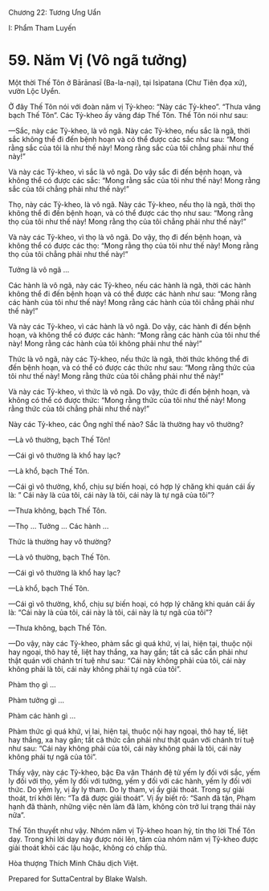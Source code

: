  

Chương 22: Tương Ưng Uẩn

I: Phẩm Tham Luyến

# 59\. Năm Vị (Vô ngã tưởng)

Một thời Thế Tôn ở Bārānasī (Ba-la-nại), tại Isìpatana (Chư Tiên đọa xứ), vườn Lộc Uyển.

Ở đây Thế Tôn nói với đoàn năm vị Tỷ-kheo: “Này các Tỷ-kheo”. “Thưa vâng bạch Thế Tôn”. Các Tỷ-kheo ấy vâng đáp Thế Tôn. Thế Tôn nói như sau:

—Sắc, này các Tỷ-kheo, là vô ngã. Này các Tỷ-kheo, nếu sắc là ngã, thời sắc không thể đi đến bệnh hoạn và có thể được các sắc như sau: “Mong rằng sắc của tôi là như thế này! Mong rằng sắc của tôi chẳng phải như thế này!”

Và này các Tỷ-kheo, vì sắc là vô ngã. Do vậy sắc đi đến bệnh hoạn, và không thể có được các sắc: “Mong rằng sắc của tôi như thế này! Mong rằng sắc của tôi chẳng phải như thế này!”

Thọ, này các Tỷ-kheo, là vô ngã. Này các Tỷ-kheo, nếu thọ là ngã, thời thọ không thể đi đến bệnh hoạn, và có thể được các thọ như sau: “Mong rằng thọ của tôi như thế này! Mong rằng thọ của tôi chẳng phải như thế này!”

Và này các Tỷ-kheo, vì thọ là vô ngã. Do vậy, thọ đi đến bệnh hoạn, và không thể có được các thọ: “Mong rằng thọ của tôi như thế này! Mong rằng thọ của tôi chẳng phải như thế này!”

Tưởng là vô ngã …

Các hành là vô ngã, này các Tỷ-kheo, nếu các hành là ngã, thời các hành không thể đi đến bệnh hoạn và có thể được các hành như sau: “Mong rằng các hành của tôi như thế này! Mong rằng các hành của tôi chẳng phải như thế này!”

Và này các Tỷ-kheo, vì các hành là vô ngã. Do vậy, các hành đi đến bệnh hoạn, và không thể có được các hành: “Mong rằng các hành của tôi như thế này! Mong rằng các hành của tôi không phải như thế này!”

Thức là vô ngã, này các Tỷ-kheo, nếu thức là ngã, thời thức không thể đi đến bệnh hoạn, và có thể có được các thức như sau: “Mong rằng thức của tôi như thế này! Mong rằng thức của tôi chẳng phải như thế này!”

Và này các Tỷ-kheo, vì thức là vô ngã. Do vậy, thức đi đến bệnh hoạn, và không có thể có được thức: “Mong rằng thức của tôi như thế này! Mong rằng thức của tôi chẳng phải như thế này!”

Này các Tỷ-kheo, các Ông nghĩ thế nào? Sắc là thường hay vô thường?

—Là vô thường, bạch Thế Tôn!

—Cái gì vô thường là khổ hay lạc?

—Là khổ, bạch Thế Tôn.

—Cái gì vô thường, khổ, chịu sự biến hoại, có hợp lý chăng khi quán cái ấy là: ” Cái này là của tôi, cái này là tôi, cái này là tự ngã của tôi”?

—Thưa không, bạch Thế Tôn.

—Thọ … Tưởng … Các hành …

Thức là thường hay vô thường?

—Là vô thường, bạch Thế Tôn.

—Cái gì vô thường là khổ hay lạc?

—Là khổ, bạch Thế Tôn.

—Cái gì vô thường, khổ, chịu sự biến hoại, có hợp lý chăng khi quán cái ấy là: “Cái này là của tôi, cái này là tôi, cái này là tự ngã của tôi”?

—Thưa không, bạch Thế Tôn.

—Do vậy, này các Tỷ-kheo, phàm sắc gì quá khứ, vị lai, hiện tại, thuộc nội hay ngoại, thô hay tế, liệt hay thắng, xa hay gần; tất cả sắc cần phải như thật quán với chánh trí tuệ như sau: “Cái này không phải của tôi, cái này không phải là tôi, cái này không phải tự ngã của tôi”.

Phàm thọ gì …

Phàm tưởng gì …

Phàm các hành gì …

Phàm thức gì quá khứ, vị lai, hiện tại, thuộc nội hay ngoại, thô hay tế, liệt hay thắng, xa hay gần; tất cả thức cần phải như thật quán với chánh trí tuệ như sau: “Cái này không phải của tôi, cái này không phải là tôi, cái này không phải tự ngã của tôi”.

Thấy vậy, này các Tỷ-kheo, bậc Ða văn Thánh đệ tử yếm ly đối với sắc, yếm ly đối với thọ, yếm ly đối với tưởng, yếm y đối với các hành, yếm ly đối với thức. Do yếm ly, vị ấy ly tham. Do ly tham, vị ấy giải thoát. Trong sự giải thoát, trí khởi lên: “Ta đã được giải thoát”. Vị ấy biết rõ: “Sanh đã tận, Phạm hạnh đã thành, những việc nên làm đã làm, không còn trở lui trạng thái này nữa”.

Thế Tôn thuyết như vậy. Nhóm năm vị Tỷ-kheo hoan hỷ, tín thọ lời Thế Tôn dạy. Trong khi lời dạy này được nói lên, tâm của nhóm năm vị Tỷ-kheo được giải thoát khỏi các lậu hoặc, không có chấp thủ.

Hòa thượng Thích Minh Châu dịch Việt.

Prepared for SuttaCentral by Blake Walsh.